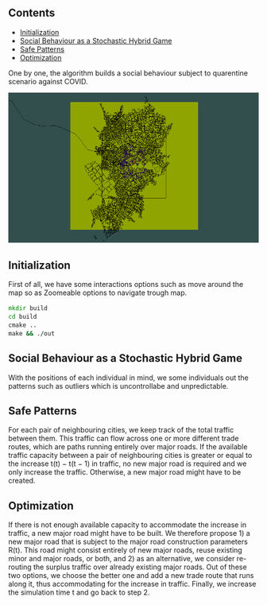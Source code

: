
## Contents
- [Initialization](#c1)
- [Social Behaviour as a Stochastic Hybrid Game  ](#c2)
- [Safe Patterns](#c3)
- [Optimization](#c4)


One by one, the algorithm builds a social behaviour subject to quarentine scenario against COVID. 


![Img_current_state](./1.png)


<a name="c1" />

## Initialization

First of all, we have some interactions options such as move 
around the map so as Zoomeable options to navigate trough map.

<!--
    ![Img_current_state](./src/img/Figure11d.png)
    ![Img_current_state](./src/img/Figure11e.png)
    ![Img_current_state](./src/img/Figure12.png)
-->

   ``` cmd
   mkdir build
   cd build
   cmake ..
   make && ./out
   ```

<a name="c2" />

## Social Behaviour as a Stochastic Hybrid Game   

With the positions of each individual in mind, we some individuals out the patterns such as outliers which is uncontrollabe and unpredictable.

<a name="c3" />

## Safe Patterns

For each pair of neighbouring cities,
we keep track of the total traffic between them. This traffic
can flow across one or more different trade routes, which
are paths running entirely over major roads. If the available traffic capacity between a pair of neighbouring cities
is greater or equal to the increase t(t) − t(t − 1) in traffic, no new major road is required and we only increase
the traffic. Otherwise, a new major road might have to be
created.

<a name="c4" />

## Optimization 

If there is not enough available
capacity to accommodate the increase in traffic, a new major road might have to be built. We therefore propose 1) a
new major road that is subject to the major road construction parameters R(t). This road might consist entirely of
new major roads, reuse existing minor and major roads,
or both, and 2) as an alternative, we consider re-routing
the surplus traffic over already existing major roads. Out
of these two options, we choose the better one and add a
new trade route that runs along it, thus accommodating for
the increase in traffic. Finally, we increase the simulation
time t and go back to step 2.


   